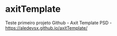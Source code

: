# axitTemplate
Teste primeiro projeto Github - Axit Template PSD -  https://aledevsx.github.io/axitTemplate/
